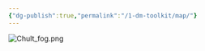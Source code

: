 ```yaml
---
{"dg-publish":true,"permalink":"/1-dm-toolkit/map/"}
---
```


![Chult_fog.png](/img/user/z_Assets/Chult_fog.png)